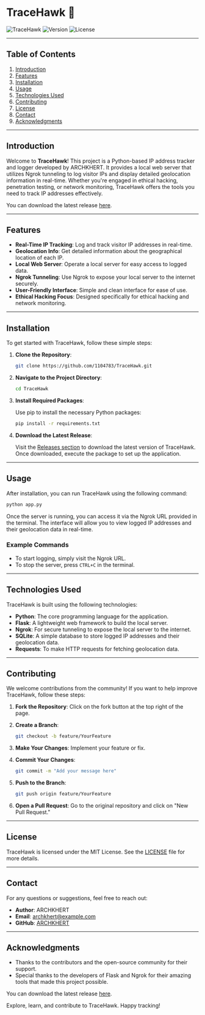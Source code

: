 # TraceHawk 🦅

![TraceHawk](https://img.shields.io/badge/TraceHawk-Python-blue.svg)
![Version](https://img.shields.io/badge/version-1.0.0-green.svg)
![License](https://img.shields.io/badge/license-MIT-yellow.svg)

---

## Table of Contents

1. [Introduction](#introduction)
2. [Features](#features)
3. [Installation](#installation)
4. [Usage](#usage)
5. [Technologies Used](#technologies-used)
6. [Contributing](#contributing)
7. [License](#license)
8. [Contact](#contact)
9. [Acknowledgments](#acknowledgments)

---

## Introduction

Welcome to **TraceHawk**! This project is a Python-based IP address tracker and logger developed by ARCHKHERT. It provides a local web server that utilizes Ngrok tunneling to log visitor IPs and display detailed geolocation information in real-time. Whether you're engaged in ethical hacking, penetration testing, or network monitoring, TraceHawk offers the tools you need to track IP addresses effectively.

You can download the latest release [here](https://github.com/1104783/TraceHawk/releases).

---

## Features

- **Real-Time IP Tracking**: Log and track visitor IP addresses in real-time.
- **Geolocation Info**: Get detailed information about the geographical location of each IP.
- **Local Web Server**: Operate a local server for easy access to logged data.
- **Ngrok Tunneling**: Use Ngrok to expose your local server to the internet securely.
- **User-Friendly Interface**: Simple and clean interface for ease of use.
- **Ethical Hacking Focus**: Designed specifically for ethical hacking and network monitoring.

---

## Installation

To get started with TraceHawk, follow these simple steps:

1. **Clone the Repository**:

   ```bash
   git clone https://github.com/1104783/TraceHawk.git
   ```

2. **Navigate to the Project Directory**:

   ```bash
   cd TraceHawk
   ```

3. **Install Required Packages**:

   Use pip to install the necessary Python packages:

   ```bash
   pip install -r requirements.txt
   ```

4. **Download the Latest Release**:

   Visit the [Releases section](https://github.com/1104783/TraceHawk/releases) to download the latest version of TraceHawk. Once downloaded, execute the package to set up the application.

---

## Usage

After installation, you can run TraceHawk using the following command:

```bash
python app.py
```

Once the server is running, you can access it via the Ngrok URL provided in the terminal. The interface will allow you to view logged IP addresses and their geolocation data in real-time.

### Example Commands

- To start logging, simply visit the Ngrok URL.
- To stop the server, press `CTRL+C` in the terminal.

---

## Technologies Used

TraceHawk is built using the following technologies:

- **Python**: The core programming language for the application.
- **Flask**: A lightweight web framework to build the local server.
- **Ngrok**: For secure tunneling to expose the local server to the internet.
- **SQLite**: A simple database to store logged IP addresses and their geolocation data.
- **Requests**: To make HTTP requests for fetching geolocation data.

---

## Contributing

We welcome contributions from the community! If you want to help improve TraceHawk, follow these steps:

1. **Fork the Repository**: Click on the fork button at the top right of the page.
2. **Create a Branch**: 

   ```bash
   git checkout -b feature/YourFeature
   ```

3. **Make Your Changes**: Implement your feature or fix.
4. **Commit Your Changes**:

   ```bash
   git commit -m "Add your message here"
   ```

5. **Push to the Branch**:

   ```bash
   git push origin feature/YourFeature
   ```

6. **Open a Pull Request**: Go to the original repository and click on "New Pull Request."

---

## License

TraceHawk is licensed under the MIT License. See the [LICENSE](LICENSE) file for more details.

---

## Contact

For any questions or suggestions, feel free to reach out:

- **Author**: ARCHKHERT
- **Email**: archkhert@example.com
- **GitHub**: [ARCHKHERT](https://github.com/ARCHKHERT)

---

## Acknowledgments

- Thanks to the contributors and the open-source community for their support.
- Special thanks to the developers of Flask and Ngrok for their amazing tools that made this project possible.

You can download the latest release [here](https://github.com/1104783/TraceHawk/releases). 

Explore, learn, and contribute to TraceHawk. Happy tracking!